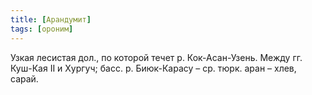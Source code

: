 ```yaml
---
title: [Арандумит]
tags: [ороним]
---
```


Узкая лесистая дол., по которой течет р. Кок-Асан-Узень. Между гг. Куш-Кая II и
Хургуч; басс. р. Биюк-Карасу – ср. тюрк. аран – хлев, сарай.

